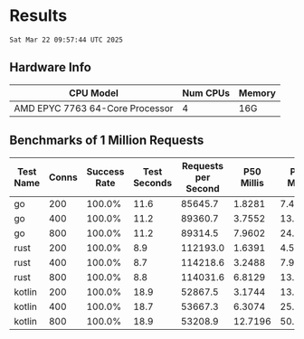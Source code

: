 # Results
`Sat Mar 22 09:57:44 UTC 2025`
## Hardware Info
| CPU Model | Num CPUs | Memory |
| --------- | -------- | ------ |
| AMD EPYC 7763 64-Core Processor | 4 | 16G |

## Benchmarks of 1 Million Requests
| Test Name | Conns | Success Rate | Test Seconds | Requests per Second | P50 Millis | P99 Millis | P99.9 Millis | API Memory MB | API CPU Time | API Threads |
| --------- | ----- | ------------ | ------------ | ------------------- | ---------- | ---------- | ------------ | ------------- | ------------ | ----------- |
| go | 200 | 100.0% | 11.6 | 85645.7 | 1.8281 | 7.4698 | 10.4553 | 17.1 | 00:00:27 | 10 |
| go | 400 | 100.0% | 11.2 | 89360.7 | 3.7552 | 13.4729 | 19.7117 | 24.4 | 00:00:26 | 10 |
| go | 800 | 100.0% | 11.2 | 89314.5 | 7.9602 | 24.9537 | 37.7769 | 36.9 | 00:00:26 | 11 |
| rust | 200 | 100.0% | 8.9 | 112193.0 | 1.6391 | 4.5402 | 6.1090 | 9.1 | 00:00:17 | 5 |
| rust | 400 | 100.0% | 8.7 | 114218.6 | 3.2488 | 7.9665 | 11.2216 | 13.9 | 00:00:17 | 5 |
| rust | 800 | 100.0% | 8.8 | 114031.6 | 6.8129 | 13.2401 | 18.2724 | 23.6 | 00:00:17 | 5 |
| kotlin | 200 | 100.0% | 18.9 | 52867.5 | 3.1744 | 13.7001 | 31.3330 | 354.2 | 00:00:57 | 150 |
| kotlin | 400 | 100.0% | 18.7 | 53667.3 | 6.3074 | 25.9829 | 60.0440 | 408.9 | 00:00:56 | 155 |
| kotlin | 800 | 100.0% | 18.9 | 53208.9 | 12.7196 | 50.2243 | 146.1345 | 491.8 | 00:00:57 | 155 |
